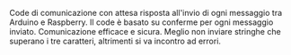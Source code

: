 Code di comunicazione con attesa risposta all'invio di ogni messaggio tra Arduino 
e Raspberry. Il code è basato su conferme per ogni messaggio inviato.
Comunicazione efficace e sicura. Meglio non inviare stringhe che superano i tre
caratteri, altrimenti si va incontro ad errori.